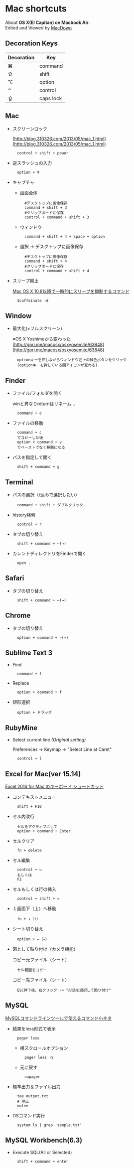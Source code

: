 # Mac shortcuts

About **OS X(EI Capitan) on Macbook Air**.  
Edited and Viewed by [MacDown](http://macdown.uranusjr.com)

## Decoration Keys

|Decoration|Key|
|---|---|
|⌘|command|
|⇧|shift|
|⌥|option|
|⌃|control|
|⇪|caps lock|

## Mac

- スクリーンロック

	[http://blog.310326.com/2013/05/mac_1.html](http://blog.310326.com/2013/05/mac_1.html)

		control + shift + power

- 逆スラッシュの入力

		option + ¥

- キャプチャ
	- 画面全体

			#デスクトップに画像保存
			command + shift + 3
			#クリップボードに保存
			control + command + shift + 3

	- ウィンドウ

			command + shift + 4 + space + option

	- 選択 -> デスクトップに画像保存

			#デスクトップに画像保存
			command + shift + 4
			#クリップボードに保存
			control + command + shift + 4

- スリープ抑止

	[Mac OS X 10.8以降で一時的にスリープを抑制するコマンド](http://henry.animeo.jp/blog/2013/12/07/caffeinate/)

		$caffeinate -d

## Window

- 最大化(≠フルスクリーン)

	※OS X Yoshimeから変わった  
	[http://gori.me/macosx/osxyosemite/63848](http://gori.me/macosx/osxyosemite/63848)

		optionキーを押しながらウィンドウ左上の緑色ボタンをクリック
		(optionキーを押している間アイコンが変わる)


## Finder

- ファイル/フォルダを開く

	winと異なりreturnはリネーム...

		command + o

- ファイルの移動

		command + c
		でコピーした後
		option + command + v
		でペーストでなく移動になる

- パスを指定して開く

		shift + command + g

## Terminal

- パスの選択（/込みで選択したい）

		command + shift + ダブルクリック

- history検索

		control + r

- タブの切り替え

		shift + command + ←(→)

- カレントディレクトリをFinderで開く

		open .

## Safari

- タブの切り替え

		shift + command + ←(→)

## Chrome

- タブの切り替え

		option + command + ←(→)

## Sublime Text 3

- Find

		command + f

- Replace

		option + command + f

- 矩形選択

		option + ドラッグ

## RubyMine

- Select current line *(Original setting)*

	Preferences -> Keymap -> "Select Line at Caret"

		control + l

## Excel for Mac(ver 15.14)

[Excel 2016 for Mac のキーボード ショートカット](https://support.office.com/ja-jp/article/Excel-2016-for-Mac-のキーボード-ショートカット-acf5419e-1f87-444d-962f-4e951a658ccd)


- コンテキストメニュー

		shift + F10

- セル内改行

		セルをアクティブにして
		option + command + Enter

- セルクリア

		fn + delete

- セル編集

		control + u
		もしくは
		F2

- セルもしくは行の挿入

		control + shift + =

- １画面下（上）へ移動

		fn + ↓（↑）

- シート切り替え

		option + ←（→）

- 図として貼り付け（カメラ機能）

	コピー元ファイル（シート）

		セル範囲をコピー

	コピー先ファイル（シート）

		ESC押下後、右クリック -> "形式を選択して貼り付け"

## MySQL

[MySQLコマンドラインツールで使えるコマンド小ネタ](http://b.l0g.jp/mysql/mysql-commands-on-cli/)

- 結果をless形式で表示

		pager less

	- 横スクロールオプション

			pager less -S

	- 元に戻す

			nopager

- 標準出力＆ファイル出力

		tee output.txt
		# 停止
		notee

- OSコマンド実行

		system ls | grep 'sample.txt'

## MySQL Workbench(6.3)

- Execute SQL(All or Selected)

		shift + command + enter

